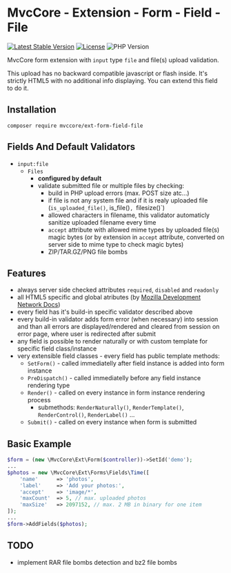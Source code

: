 # MvcCore - Extension - Form - Field - File

[![Latest Stable Version](https://img.shields.io/badge/Stable-v5.3.0-brightgreen.svg?style=plastic)](https://github.com/mvccore/ext-form-field-file/releases)
[![License](https://img.shields.io/badge/License-BSD%203-brightgreen.svg?style=plastic)](https://mvccore.github.io/docs/mvccore/5.0.0/LICENSE.md)
![PHP Version](https://img.shields.io/badge/PHP->=5.4-brightgreen.svg?style=plastic)

MvcCore form extension with `input` type `file` and file(s) upload validation.

This upload has no backward compatible javascript or flash inside. It's strictly 
HTML5 with no additional info displaying. You can extend this field to do it.


## Installation
```shell
composer require mvccore/ext-form-field-file
```

## Fields And Default Validators
- `input:file`
	- `Files`
		- **configured by default**
		- validate submitted file or multiple files by checking:
			- build in PHP upload errors (max. POST size atc...)
			- if file is not any system file and if it is realy uploaded file (`is_uploaded_file()`, is_file()`, `filesize()`)
			- allowed characters in filename, this validator automaticly sanitize uploaded filename every time
			- `accept` attribute with allowed mime types by uploaded file(s) magic bytes
			  (or by extension in `accept` attribute, converted on server side to mime type to check magic bytes)
			- ZIP/TAR.GZ/PNG file bombs
			  
## Features
- always server side checked attributes `required`, `disabled` and `readonly`
- all HTML5 specific and global atributes (by [Mozilla Development Network Docs](https://developer.mozilla.org/en-US/docs/Web/HTML/Reference))
- every field has it's build-in specific validator described above
- every build-in validator adds form error (when necessary) into session
  and than all errors are displayed/rendered and cleared from session on error page, 
  where user is redirected after submit
- any field is possible to render naturally or with custom template for specific field class/instance
- very extensible field classes - every field has public template methods:
	- `SetForm()`		- called immediatelly after field instance is added into form instance
	- `PreDispatch()`	- called immediatelly before any field instance rendering type
	- `Render()`		- called on every instance in form instance rendering process
		- submethods: `RenderNaturally()`, `RenderTemplate()`, `RenderControl()`, `RenderLabel()` ...
	- `Submit()`		- called on every instance when form is submitted

## Basic Example

```php
$form = (new \MvcCore\Ext\Form($controller))->SetId('demo');
...
$photos = new \MvcCore\Ext\Forms\Fields\Time([
	'name'		=> 'photos',
	'label'		=> 'Add your photos:',
	'accept'	=> 'image/*',
	'maxCount'	=> 5, // max. uploaded photos
	'maxSize'	=> 2097152, // max. 2 MB in binary for one item
]);
...
$form->AddFields($photos);
```

## TODO
- implement RAR file bombs detection and bz2 file bombs